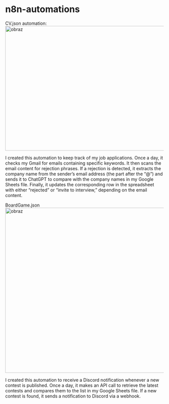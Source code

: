 # n8n-automations
CV.json automation:
<img width="2492" height="395" alt="obraz" src="https://github.com/user-attachments/assets/16e490d4-8f43-4f1d-988a-979eeb05720f" />

I created this automation to keep track of my job applications. Once a day, it checks my Gmail for emails containing specific keywords. It then scans the email content for rejection phrases. If a rejection is detected, it extracts the company name from the sender’s email address (the part after the “@”) and sends it to ChatGPT to compare with the company names in my Google Sheets file. Finally, it updates the corresponding row in the spreadsheet with either “rejected” or “invite to interview,” depending on the email content.

BoardGame.json
<img width="1882" height="523" alt="obraz" src="https://github.com/user-attachments/assets/637d2e7a-192d-49f8-b1ee-ade79ea842af" />

I created this automation to receive a Discord notification whenever a new contest is published. Once a day, it makes an API call to retrieve the latest contests and compares them to the list in my Google Sheets file. If a new contest is found, it sends a notification to Discord via a webhook.
